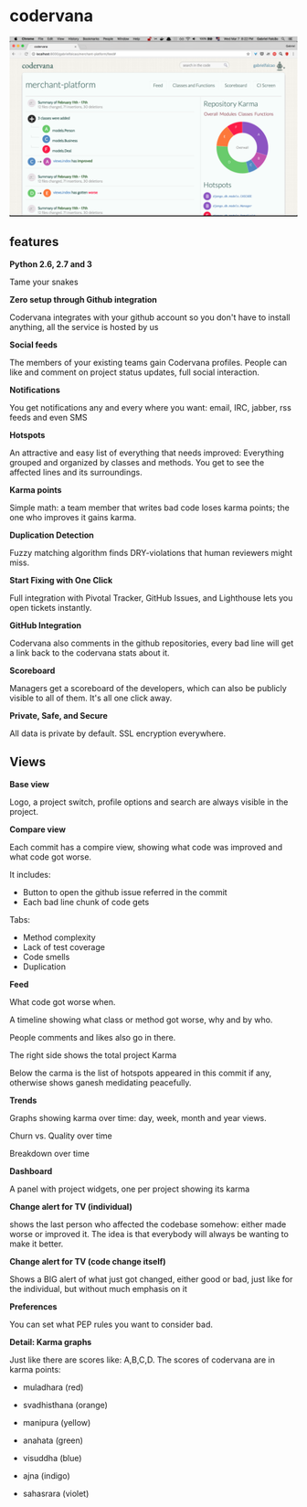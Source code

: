 # codervana

![sc.png](sc.png)

## features

**Python 2.6, 2.7 and 3**

Tame your snakes

**Zero setup through Github integration**

Codervana integrates with your github account so you don't have to
install anything, all the service is hosted by us

**Social feeds**

The members of your existing teams gain Codervana profiles. People can
like and comment on project status updates, full social interaction.

**Notifications**

You get notifications any and every where you want: email, IRC,
jabber, rss feeds and even SMS

**Hotspots**

An attractive and easy list of everything that needs improved:
Everything grouped and organized by classes and methods. You get to
see the affected lines and its surroundings.

**Karma points**

Simple math: a team member that writes bad code loses karma points;
the one who improves it gains karma.

**Duplication Detection**

Fuzzy matching algorithm finds DRY-violations that human reviewers
might miss.

**Start Fixing with One Click**

Full integration with Pivotal Tracker, GitHub Issues, and Lighthouse
lets you open tickets instantly.

**GitHub Integration**

Codervana also comments in the github repositories, every bad line
will get a link back to the codervana stats about it.

**Scoreboard**

Managers get a scoreboard of the developers, which can also be
publicly visible to all of them. It's all one click away.


**Private, Safe, and Secure**

All data is private by default. SSL encryption everywhere.


## Views


**Base view**

Logo, a project switch, profile options and search are always visible
in the project.

**Compare view**

Each commit has a compire view, showing what code was improved and
what code got worse.

It includes:

* Button to open the github issue referred in the commit
* Each bad line chunk of code gets

Tabs:

* Method complexity
* Lack of test coverage
* Code smells
* Duplication

**Feed**

What code got worse when.

A timeline showing what class or method got worse, why and by who.

People comments and likes also go in there.

The right side shows the total project Karma

Below the carma is the list of hotspots appeared in this commit if
any, otherwise shows ganesh medidating peacefully.

**Trends**

Graphs showing karma over time: day, week, month and year views.

Churn vs. Quality over time

Breakdown over time

**Dashboard**

A panel with project widgets, one per project showing its karma


**Change alert for TV (individual)**

shows the last person who affected the codebase somehow: either made
worse or improved it. The idea is that everybody will always be
wanting to make it better.

**Change alert for TV (code change itself)**

Shows a BIG alert of what just got changed, either good or bad, just
like for the individual, but without much emphasis on it


**Preferences**

You can set what PEP rules you want to consider bad.

**Detail: Karma graphs**

Just like there are scores like: A,B,C,D. The scores of codervana are
in karma points:

* muladhara (red)

* svadhisthana (orange)

* manipura (yellow)

* anahata (green)

* visuddha (blue)

* ajna (indigo)

* sahasrara (violet)
